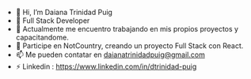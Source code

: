 - 👋 Hi, I’m Daiana Trinidad Puig
- 👀 Full Stack Developer
- 🌱 Actualmente me encuentro trabajando en mis propios proyectos y capacitandome.
- 💞️ Participe en NotCountry, creando un proyecto Full Stack con React.
- 📫 Me pueden contatar en daianatrinidadpuig@gmail.com
- ⚡ Linkedin : https://www.linkedin.com/in/dtrinidad-puig

<!---
DaianaTrinidad/DaianaTrinidad is a ✨ special ✨ repository because its `README.md` (this file) appears on your GitHub profile.
You can click the Preview link to take a look at your changes.
--->
